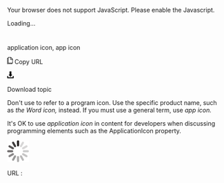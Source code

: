 Your browser does not support JavaScript. Please enable the Javascript.

Loading...

# 

application icon, app icon

![Copy URL](application-window-app-window_files/Copy.png)
Copy URL

![Download](application-window-app-window_files/Download.png)

Download topic

Don't use to refer to a program icon. Use the specific product name, such as *the* *Word* *icon,* instead. If you must use a general term, use *app icon.*

It's OK to use *application icon* in content for developers when discussing programming elements such as the ApplicationIcon property.

![In progress](application-window-app-window_files/activity-large.gif)

URL :
